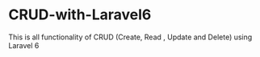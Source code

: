 # CRUD-with-Laravel6
This is all functionality of CRUD (Create, Read , Update and Delete) using Laravel 6
